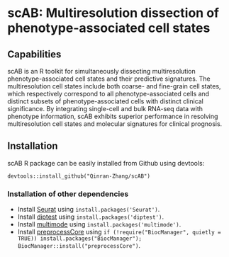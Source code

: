 
# scAB: Multiresolution dissection of phenotype-associated cell states


## Capabilities
scAB is an R toolkit for simultaneously dissecting multiresolution phenotype-associated cell states and their predictive signatures. The multiresolution cell states include both coarse- and fine-grain cell states, which respectively correspond to all phenotype-associated cells and distinct subsets of phenotype-associated cells with distinct clinical significance. By integrating single-cell and bulk RNA-seq data with phenotype information, scAB exhibits superior performance in resolving multiresolution cell states and molecular signatures for clinical prognosis.


## Installation

scAB R package can be easily installed from Github using devtools:  

```
devtools::install_github("Qinran-Zhang/scAB")
```


### Installation of other dependencies
- Install [Seurat](https://github.com/satijalab/seurat) using `install.packages('Seurat')`. 
- Install [diptest](https://cran.r-project.org/web/packages/diptest/index.html) using `install.packages('diptest')`.
- Install [multimode](https://cran.r-project.org/web/packages/multimode/index.html) using `install.packages('multimode')`.
- Install [preprocessCore](https://www.bioconductor.org/packages/release/bioc/html/preprocessCore.html) using `if (!require("BiocManager", quietly = TRUE)) install.packages("BiocManager"); BiocManager::install("preprocessCore")`.




